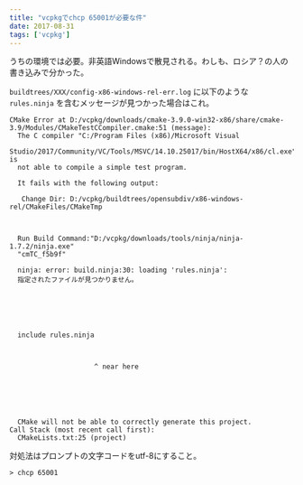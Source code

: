 ```yaml
---
title: "vcpkgでchcp 65001が必要な件"
date: 2017-08-31
tags: ['vcpkg']
---
```


うちの環境では必要。非英語Windowsで散見される。わしも、ロシア？の人の書き込みで分かった。

`buildtrees/XXX/config-x86-windows-rel-err.log` に以下のような `rules.ninja` を含むメッセージが見つかった場合はこれ。

```shell
CMake Error at D:/vcpkg/downloads/cmake-3.9.0-win32-x86/share/cmake-3.9/Modules/CMakeTestCCompiler.cmake:51 (message):
  The C compiler "C:/Program Files (x86)/Microsoft Visual
  Studio/2017/Community/VC/Tools/MSVC/14.10.25017/bin/HostX64/x86/cl.exe" is
  not able to compile a simple test program.

  It fails with the following output:

   Change Dir: D:/vcpkg/buildtrees/opensubdiv/x86-windows-rel/CMakeFiles/CMakeTmp

  

  Run Build Command:"D:/vcpkg/downloads/tools/ninja/ninja-1.7.2/ninja.exe"
  "cmTC_f5b9f"

  ninja: error: build.ninja:30: loading 'rules.ninja':
  指定されたファイルが見つかりません。



  


  include rules.ninja



                     ^ near here


  

  

  CMake will not be able to correctly generate this project.
Call Stack (most recent call first):
  CMakeLists.txt:25 (project)
```

対処法はプロンプトの文字コードをutf-8にすること。

`> chcp 65001`
